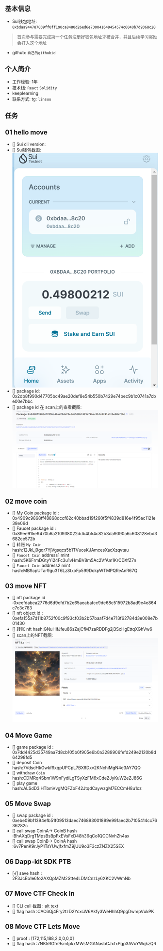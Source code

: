 ## 基本信息
- Sui钱包地址: `0xbdaa944787039ff0ff190ca8480d26ed6e730041649454574c6040b7d9368c20`
> 首次参与需要完成第一个任务注册好钱包地址才被合并，并且后续学习奖励会打入这个地址
- github: `自己的githubid`

## 个人简介
- 工作经验: 1年
- 技术栈: `React` `Solidity`
- keeplearning
- 联系方式: tg: `linsuu` 

## 任务

##   01 hello move  
- [] Sui cli version:
- [] Sui钱包截图: ![alt text](image.png)
- [] package id: 0x2db8f990d47705bc49ae20def8e54b550b7429e74bec9b1c0741a7cbe00e7bbc
- [] package id 在 scan上的查看截图:![alt text](image-1.png)

##   02 move coin
- [] My Coin package id : 0x4909c9868ff48868dccf62c40bbad19f260f5f4839d816e4f95ac1121e38e06d
- [] Faucet package id : 0x89ee915e9470b6a210938022ddb4b54c82b3da9090a6c608128ebd3682ce572b
- [] 转账 `My Coin` hash:12JkLj9gqr7YjVgsqcs5b1TVuosKJAmcesXacXzqvtau
- [] `Faucet Coin` address1 mint hash:5K6FrmDGtyYi24Fc3u1vHmBV8m5Ac2VfAm1KrCDXfZ7n
- [] `Faucet Coin` address2 mint hash:MB9apUTar9gu3T6Lz8txoFp599DokpWTMPQReAnR67Q

##   03 move NFT
- [] nft package id :0xeefdabea2776d6d9cfd7b2e65aeabafcc9de68c515972b8ad9e4e864c7c3c783
- [] nft object id : 0xefa155a7d11b8752f00c9f93cf03b2b57baaf7d4e713f62784d3e008e7b01430
- [] 转账 nft  hash:GNuHifJfeu86sZajCfM7zaRDDFg2j3ScHgEttqXGhVw6
- [] scan上的NFT截图:![Scan截图](./images/mynft.png)

##   04 Move Game
- [] game package id : 0x7dd4425d35749aa7d8cb105b6f905e6b0a3289906fefd249e2120b8d64298fd5
- [] deposit Coin hash:7VdsdHkGwkf9xqpUPCpL7BX6Dxv2KNchiMgN4e3AY7QQ
- [] withdraw `Coin` hash:CDMRq4Sbm1W9nFydiLgTSyXzFM6xCdeZJyKuW2eZJ86G
- [] play game hash:ALSdD3iHTbmVvgMQFZoF42JtqdCaywzgM7ECCmH8u1cz

##   05 Move Swap
- [] swap package id :  0xebe09b11394efb51f09513daec746893001899e991aec2b7105414cc7636282c
- [] call swap CoinA-> CoinB  hash :BhAXqDrgTMpsBsBpFxEVsFxD48h36qCo1QCCNvhZh4ax
- [] call swap CoinB-> CoinA  hash :6v7PenK9rJyP1TsYUwjfxfmZ9jUU9o3F3czZNZX25SEX

##   06 Dapp-kit SDK PTB
- [√] save hash : 2F3JcEb1e6fo2AXQpMZM2Stte4LDMCnzLy6XKC2VWmNb

##   07 Move CTF Check In
- [] CLI call 截图 : [alt text](image-2.png)
- [] flag hash :CAC6Qj4Fry2tzD2YcxcW6Akfy3WeHhhQ9pgDwmpVukPK

##   08 Move CTF Lets Move
- [] proof : [172,115,188,2,0,0,0,0]
- [] flag hash :7NK5RGfn9smtpkxMWsMGANasbCJxfxPgp3AVuYWqkzQR
